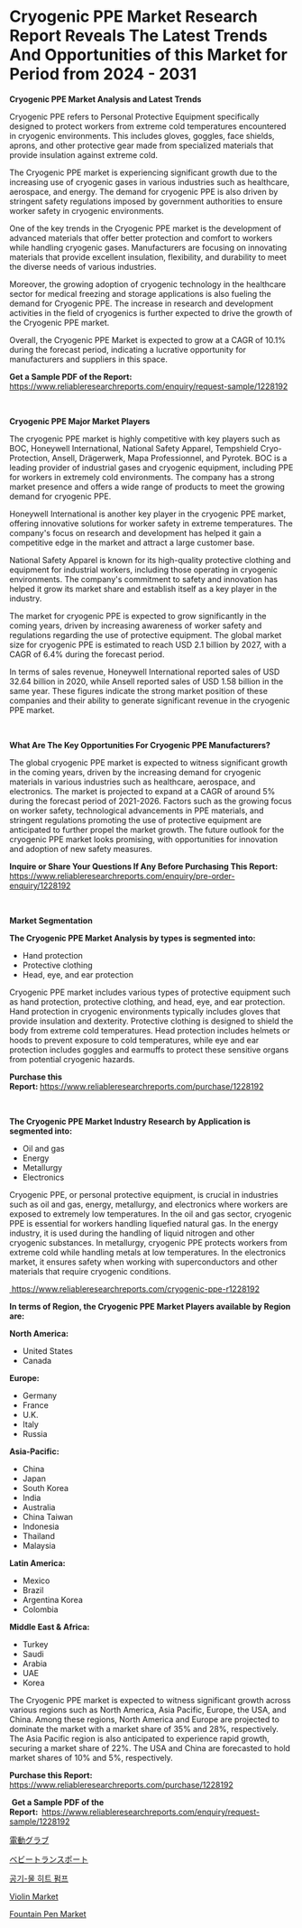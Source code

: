 <p><h1>Cryogenic PPE Market Research Report Reveals The Latest Trends And Opportunities of this Market for Period from 2024 - 2031</h1></p><p><strong>Cryogenic PPE Market Analysis and Latest Trends</strong></p>
<p><p>Cryogenic PPE refers to Personal Protective Equipment specifically designed to protect workers from extreme cold temperatures encountered in cryogenic environments. This includes gloves, goggles, face shields, aprons, and other protective gear made from specialized materials that provide insulation against extreme cold.</p><p>The Cryogenic PPE market is experiencing significant growth due to the increasing use of cryogenic gases in various industries such as healthcare, aerospace, and energy. The demand for cryogenic PPE is also driven by stringent safety regulations imposed by government authorities to ensure worker safety in cryogenic environments.</p><p>One of the key trends in the Cryogenic PPE market is the development of advanced materials that offer better protection and comfort to workers while handling cryogenic gases. Manufacturers are focusing on innovating materials that provide excellent insulation, flexibility, and durability to meet the diverse needs of various industries.</p><p>Moreover, the growing adoption of cryogenic technology in the healthcare sector for medical freezing and storage applications is also fueling the demand for Cryogenic PPE. The increase in research and development activities in the field of cryogenics is further expected to drive the growth of the Cryogenic PPE market.</p><p>Overall, the Cryogenic PPE Market is expected to grow at a CAGR of 10.1% during the forecast period, indicating a lucrative opportunity for manufacturers and suppliers in this space.</p></p>
<p><strong>Get a Sample PDF of the Report:&nbsp;</strong> <a href="https://www.reliableresearchreports.com/enquiry/request-sample/1228192">https://www.reliableresearchreports.com/enquiry/request-sample/1228192</a></p>
<p>&nbsp;</p>
<p><strong>Cryogenic PPE Major Market Players</strong></p>
<p><p>The cryogenic PPE market is highly competitive with key players such as BOC, Honeywell International, National Safety Apparel, Tempshield Cryo-Protection, Ansell, Drägerwerk, Mapa Professionnel, and Pyrotek. BOC is a leading provider of industrial gases and cryogenic equipment, including PPE for workers in extremely cold environments. The company has a strong market presence and offers a wide range of products to meet the growing demand for cryogenic PPE.</p><p>Honeywell International is another key player in the cryogenic PPE market, offering innovative solutions for worker safety in extreme temperatures. The company's focus on research and development has helped it gain a competitive edge in the market and attract a large customer base.</p><p>National Safety Apparel is known for its high-quality protective clothing and equipment for industrial workers, including those operating in cryogenic environments. The company's commitment to safety and innovation has helped it grow its market share and establish itself as a key player in the industry.</p><p>The market for cryogenic PPE is expected to grow significantly in the coming years, driven by increasing awareness of worker safety and regulations regarding the use of protective equipment. The global market size for cryogenic PPE is estimated to reach USD 2.1 billion by 2027, with a CAGR of 6.4% during the forecast period.</p><p>In terms of sales revenue, Honeywell International reported sales of USD 32.64 billion in 2020, while Ansell reported sales of USD 1.58 billion in the same year. These figures indicate the strong market position of these companies and their ability to generate significant revenue in the cryogenic PPE market.</p></p>
<p>&nbsp;</p>
<p><strong>What Are The Key Opportunities For Cryogenic PPE Manufacturers?</strong></p>
<p><p>The global cryogenic PPE market is expected to witness significant growth in the coming years, driven by the increasing demand for cryogenic materials in various industries such as healthcare, aerospace, and electronics. The market is projected to expand at a CAGR of around 5% during the forecast period of 2021-2026. Factors such as the growing focus on worker safety, technological advancements in PPE materials, and stringent regulations promoting the use of protective equipment are anticipated to further propel the market growth. The future outlook for the cryogenic PPE market looks promising, with opportunities for innovation and adoption of new safety measures.</p></p>
<p><strong>Inquire or Share Your Questions If Any Before Purchasing This Report:</strong> <a href="https://www.reliableresearchreports.com/enquiry/pre-order-enquiry/1228192">https://www.reliableresearchreports.com/enquiry/pre-order-enquiry/1228192</a></p>
<p>&nbsp;</p>
<p><strong>Market Segmentation</strong></p>
<p><strong>The Cryogenic PPE Market Analysis by types is segmented into:</strong></p>
<p><ul><li>Hand protection</li><li>Protective clothing</li><li>Head, eye, and ear protection</li></ul></p>
<p><p>Cryogenic PPE market includes various types of protective equipment such as hand protection, protective clothing, and head, eye, and ear protection. Hand protection in cryogenic environments typically includes gloves that provide insulation and dexterity. Protective clothing is designed to shield the body from extreme cold temperatures. Head protection includes helmets or hoods to prevent exposure to cold temperatures, while eye and ear protection includes goggles and earmuffs to protect these sensitive organs from potential cryogenic hazards.</p></p>
<p><strong>Purchase this Report:&nbsp;</strong><a href="https://www.reliableresearchreports.com/purchase/1228192">https://www.reliableresearchreports.com/purchase/1228192</a></p>
<p>&nbsp;</p>
<p><strong>The Cryogenic PPE Market Industry Research by Application is segmented into:</strong></p>
<p><ul><li>Oil and gas</li><li>Energy</li><li>Metallurgy</li><li>Electronics</li></ul></p>
<p><p>Cryogenic PPE, or personal protective equipment, is crucial in industries such as oil and gas, energy, metallurgy, and electronics where workers are exposed to extremely low temperatures. In the oil and gas sector, cryogenic PPE is essential for workers handling liquefied natural gas. In the energy industry, it is used during the handling of liquid nitrogen and other cryogenic substances. In metallurgy, cryogenic PPE protects workers from extreme cold while handling metals at low temperatures. In the electronics market, it ensures safety when working with superconductors and other materials that require cryogenic conditions.</p></p>
<p><a href="https://www.reliableresearchreports.com/cryogenic-ppe-r1228192">&nbsp;https://www.reliableresearchreports.com/cryogenic-ppe-r1228192</a></p>
<p><strong>In terms of Region, the Cryogenic PPE Market Players available by Region are:</strong></p>
<p>
    <p> <strong> North America: </strong>
        <ul>
            <li>United States</li>
            <li>Canada</li>
        </ul>
        </p> 
    <p> <strong> Europe: </strong>
        <ul>
            <li>Germany</li>
            <li>France</li>
            <li>U.K.</li>
            <li>Italy</li>
            <li>Russia</li>
        </ul>
        </p> 
    <p> <strong> Asia-Pacific: </strong>
        <ul>
            <li>China</li>
            <li>Japan</li>
            <li>South Korea</li>
            <li>India</li>
            <li>Australia</li>
            <li>China Taiwan</li>
            <li>Indonesia</li>
            <li>Thailand</li>
            <li>Malaysia</li>
        </ul>
        </p> 
    <p> <strong> Latin America: </strong>
        <ul>
            <li>Mexico</li>
            <li>Brazil</li>
            <li>Argentina Korea</li>
            <li>Colombia</li>
        </ul>
        </p> 
    <p> <strong> Middle East & Africa: </strong>
        <ul>
            <li>Turkey</li>
            <li>Saudi</li>
            <li>Arabia</li>
            <li>UAE</li>
            <li>Korea</li>
        </ul>
    </p>
    </p>
<p><p>The Cryogenic PPE market is expected to witness significant growth across various regions such as North America, Asia Pacific, Europe, the USA, and China. Among these regions, North America and Europe are projected to dominate the market with a market share of 35% and 28%, respectively. The Asia Pacific region is also anticipated to experience rapid growth, securing a market share of 22%. The USA and China are forecasted to hold market shares of 10% and 5%, respectively.</p></p>
<p><strong>Purchase this Report: </strong><a href="https://www.reliableresearchreports.com/purchase/1228192">https://www.reliableresearchreports.com/purchase/1228192</a></p>
<p>&nbsp;<strong>Get a Sample PDF of the Report:&nbsp;&nbsp;</strong><a href="https://www.reliableresearchreports.com/enquiry/request-sample/1228192">https://www.reliableresearchreports.com/enquiry/request-sample/1228192</a></p>
<p><strong></strong></p>
<p><p><a href="https://medium.com/@arimuller2009/%E3%82%B0%E3%83%AD%E3%83%BC%E3%83%90%E3%83%AB%E9%9B%BB%E5%8B%95%E3%82%AF%E3%83%AC%E3%83%BC%E3%83%B3%E5%B8%82%E5%A0%B4%E3%81%AE%E6%A9%9F%E4%BC%9A%E3%81%A82024%E5%B9%B4%E3%81%8B%E3%82%892031%E5%B9%B4%E3%81%BE%E3%81%A7%E3%81%AE%E4%BA%88%E6%B8%AC-efcdfcab6789">電動グラブ</a></p><p><a href="https://github.com/SarahFahey88/Market-Research-Report-List-2/blob/main/5639947141026.md">ベビートランスポート</a></p><p><a href="https://github.com/Marcosoenrt565736/Market-Research-Report-List-1/blob/main/5424571148914.md">공기-물 히트 펌프</a></p><p><a href="https://github.com/Angelnienowdseej3e45z3p8c/Market-Research-Report-List-3/blob/main/violin-market.md">Violin Market</a></p><p><a href="https://github.com/brentleyjimmiealvaradoz4l1rea/Market-Research-Report-List-3/blob/main/fountain-pen-market.md">Fountain Pen Market</a></p></p>